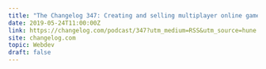```yaml
---
title: "The Changelog 347: Creating and selling multiplayer online games"
date: 2019-05-24T11:00:00Z
link: https://changelog.com/podcast/347?utm_medium=RSS&utm_source=hune
site: changelog.com
topic: Webdev
draft: false
---
```

